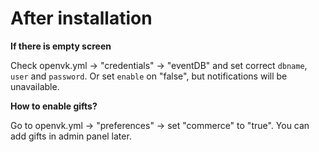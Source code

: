 # After installation

**If there is empty screen**

Check openvk.yml -> "credentials" -> "eventDB" and set correct `dbname`, `user` and `password`. Or set `enable` on "false", but notifications will be unavailable.

**How to enable gifts?**

Go to openvk.yml -> "preferences" -> set "commerce" to "true". You can add gifts in admin panel later.

<!--**How to give support rights to user?**

Go to `/admin/chandler/groups` -> create new group "Support"

Then go to edit page, "Group Permissions", set "Model" to "openvk\Web\Models\Entities\TicketReply", "Permission" -> "write"

Then go to "Group Members" -> set UID from needed user (you can get it from "/admin/users") -> "Add"-->
